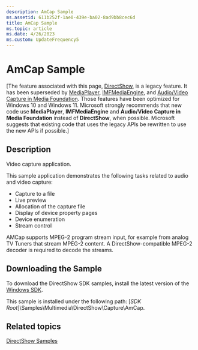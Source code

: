 ```yaml
---
description: AmCap Sample
ms.assetid: 611b252f-1ae0-439e-ba02-8ad9bb8cec6d
title: AmCap Sample
ms.topic: article
ms.date: 4/26/2023
ms.custom: UpdateFrequency5
---
```


# AmCap Sample

\[The feature associated with this page, [DirectShow](/windows/win32/directshow/directshow), is a legacy feature. It has been superseded by [MediaPlayer](/uwp/api/Windows.Media.Playback.MediaPlayer), [IMFMediaEngine](/windows/win32/api/mfmediaengine/nn-mfmediaengine-imfmediaengine), and [Audio/Video Capture in Media Foundation](windows/win32/medfound/audio-video-capture-in-media-foundation). Those features have been optimized for Windows 10 and Windows 11. Microsoft strongly recommends that new code use **MediaPlayer**, **IMFMediaEngine** and **Audio/Video Capture in Media Foundation** instead of **DirectShow**, when possible. Microsoft suggests that existing code that uses the legacy APIs be rewritten to use the new APIs if possible.\]

## Description

Video capture application.

This sample application demonstrates the following tasks related to audio and video capture:

-   Capture to a file
-   Live preview
-   Allocation of the capture file
-   Display of device property pages
-   Device enumeration
-   Stream control

AMCap supports MPEG-2 program stream input, for example from analog TV Tuners that stream MPEG-2 content. A DirectShow-compatible MPEG-2 decoder is required to decode the streams.

## Downloading the Sample

To download the DirectShow SDK samples, install the latest version of the [Windows SDK](https://msdn.microsoft.com/windowsvista/bb980924.aspx).

This sample is installed under the following path: \[*SDK Root*\]\\Samples\\Multimedia\\DirectShow\\Capture\\AmCap.

## Related topics

<dl> <dt>

[DirectShow Samples](directshow-samples.md)
</dt> </dl>

 

 



